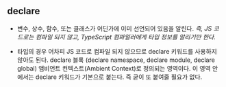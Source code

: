 ## declare

- 변수, 상수, 함수, 또는 클래스가 어딘가에 이미 선언되어 있음을 알린다.
  *즉, JS 코드로는 컴파일 되지 않고, TypeScript 컴파일러에게 타입 정보를 알리기만 한다.*

- 타입의 경우 어차피 JS 코드로 컴파일 되지 않으므로 declare 키워드를 사용하지 않아도 된다.
  declare 블록 (declare namespace, declare module, declare global)
  앰비언트 컨텍스트(Ambient Context)로 정의되는 영역이다.
  이 영역 안에서는 declare 키워드가 기본으로 붙는다. 즉 굳이 또 붙여줄 필요가 없다.
